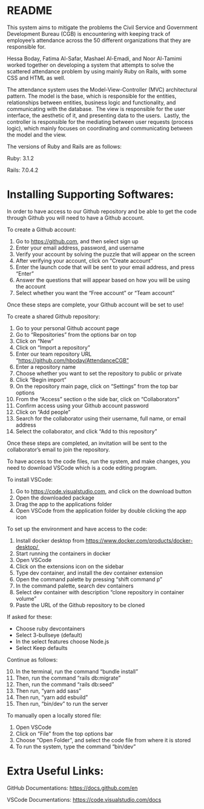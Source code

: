 # README

This system aims to mitigate the problems the Civil Service and Government Development Bureau (CGB) is encountering with keeping track of employee’s attendance across the 50 different organizations that they are responsible for. 

Hessa Boday, Fatima Al-Safar, Mashael Al-Emadi, and Noor Al-Tamimi worked together on developing a system that attempts to solve the scattered attendance problem by using mainly Ruby on Rails, with some CSS and HTML as well. 

The attendance system uses the Model-View-Controller (MVC) architectural pattern. 
The model is the base, which is responsible for the entities, relationships between entities, business logic and functionality, and communicating with the database. 
The view is responsible for the user interface, the aesthetic of it, and presenting data to the users. 
Lastly, the controller is responsible for the mediating between user requests (process logic), which mainly focuses on coordinating and communicating between the model and the view. 

The versions of Ruby and Rails are as follows:

Ruby: 3.1.2

Rails: 7.0.4.2

# Installing Supporting Softwares:

In order to have access to our Github repository and be able to get the code through Github you will need to have a Github account.

To create a Github account:
1. Go to https://github.com, and then select sign up
2. Enter your email address, password, and username
3. Verify your account by solving the puzzle that will appear on the screen
4. After verifying your account, click on “Create account”
5. Enter the launch code that will be sent to your email address, and press “Enter”
6. Answer the questions that will appear based on how you will be using the account
7. Select whether you want the “Free account” or “Team account”

Once these steps are complete, your Github account will be set to use!

To create a shared Github repository:
1. Go to your personal Github account page
2. Go to “Repositories” from the options bar on top
3. Click on “New”
4. Click on “Import a repository”
5. Enter our team repository URL “https://github.com/hboday/AttendanceCGB”
6. Enter a repository name
7. Choose whether you want to set the repository to public or private
8. Click “Begin import”
9. On the repository main page, click on “Settings” from the top bar options
10. From the “Access” section o the side bar, click on “Collaborators”
11. Confirm access using your Github account password
12. Click on “Add people”
13. Search for the collaborator using their username, full name, or email address
14. Select the collaborator, and click “Add to this repository”

Once these steps are completed, an invitation will be sent to the collaborator’s email to join the repository.

To have access to the code files, run the system, and make changes, you need to download VSCode which is a code editing program.

To install VSCode:
1. Go to https://code.visualstudio.com, and click on the download button
2. Open the downloaded package
3. Drag the app to the applications folder
4. Open VSCode from the application folder by double clicking the app icon

To set up the environment and have access to the code:
1. Install docker desktop from https://www.docker.com/products/docker-desktop/ 
2. Start running the containers in docker
3. Open VSCode
4. Click on the extensions icon on the sidebar 
5. Type dev container, and install the dev container extension 
6. Open the command palette by pressing “shift command p” 
7. In the command palette, search dev containers
8. Select dev container with description “clone repository in container volume”
9. Paste the URL of the Github repository to be cloned

If asked for these:
* Choose ruby devcontainers
* Select 3-bullseye (default)
* In the select features choose Node.js
* Select Keep defaults

Continue as follows:

10. In the terminal, run the command “bundle install”
11. Then, run the command “rails db:migrate”
12. Then, run the command “rails db:seed” 
13. Then run, “yarn add sass” 
14. Then run, “yarn add esbuild” 
15. Then run, “bin/dev” to run the server


To manually open a locally stored file:
1. Open VSCode
2. Click on “File” from the top options bar 
3. Choose “Open Folder”, and select the code file from where it is stored
4. To run the system, type the command “bin/dev”

# Extra Useful Links:

GitHub Documentations: https://docs.github.com/en

VSCode Documentations: https://code.visualstudio.com/docs
